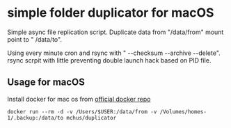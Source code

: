 
# simple folder duplicator for macOS

Simple async file replication script. Duplicate data from "/data/from" mount point to "
/data/to".

Using every minute cron and rsync with " --checksum --archive --delete".
rsync scrpit with little preventing double launch hack based on PID file.

## Usage for macOS
Install docker for mac os from [official docker repo](https://docs.docker.com/docker-for-mac/install/#download-docker-for-mac)

```
docker run --rm -d -v /Users/$USER:/data/from -v /Volumes/homes-1/.backup:/data/to mchus/duplicator
